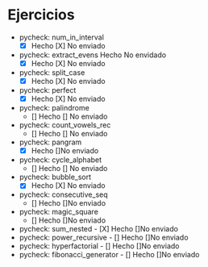 # Ejercicios

-    pycheck: num_in_interval 
        - [X] Hecho [X] No enviado
-    pycheck: extract_evens Hecho No envidado 
        - [X] Hecho [X] No enviado
-    pycheck: split_case
        - [X] Hecho [X] No enviado
-    pycheck: perfect
        - [X] Hecho [X] No enviado
-    pycheck: palindrome
        - [] Hecho [] No enviado
-    pycheck: count_vowels_rec
        - [] Hecho [] No enviado
-    pycheck: pangram
        - [X] Hecho []No enviado
-    pycheck: cycle_alphabet
        - [] Hecho [] No enviado
-    pycheck: bubble_sort
        - [x] Hecho [X] No enviado
-    pycheck: consecutive_seq
        - [] Hecho []No enviado
-    pycheck: magic_square
        - [] Hecho []No enviado
-   pycheck: sum_nested
        - [X] Hecho []No enviado
-   pycheck: power_recursive
        - [] Hecho []No enviado
-   pycheck: hyperfactorial
        - [] Hecho []No enviado
-   pycheck: fibonacci_generator
        - [] Hecho []No enviado

